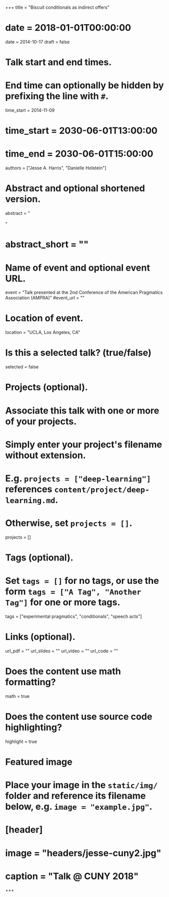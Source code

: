 +++
title = "Biscuit conditionals as indirect offers"
# date = 2018-01-01T00:00:00
date = 2014-10-17
draft = false

# Talk start and end times.
#   End time can optionally be hidden by prefixing the line with `#`.
time_start = 2014-11-09
# time_start = 2030-06-01T13:00:00
# time_end = 2030-06-01T15:00:00

authors = ["Jesse A. Harris", "Danielle Holstein"]

# Abstract and optional shortened version.
abstract = "<br><br>"
# abstract_short = ""

# Name of event and optional event URL.
event = "Talk presented at the 2nd Conference of the American Pragmatics Association (AMPRA)"
#event_url = ""

# Location of event.
location = "UCLA, Los Angeles, CA"

# Is this a selected talk? (true/false)
selected = false

# Projects (optional).
#   Associate this talk with one or more of your projects.
#   Simply enter your project's filename without extension.
#   E.g. `projects = ["deep-learning"]` references `content/project/deep-learning.md`.
#   Otherwise, set `projects = []`.
projects = []

# Tags (optional).
#   Set `tags = []` for no tags, or use the form `tags = ["A Tag", "Another Tag"]` for one or more tags.
tags = ["experimental pragmatics", "conditionals", "speech acts"]

# Links (optional).
url_pdf = ""
url_slides = ""
url_video = ""
url_code = ""

# Does the content use math formatting?
math = true

# Does the content use source code highlighting?
highlight = true

# Featured image
# Place your image in the `static/img/` folder and reference its filename below, e.g. `image = "example.jpg"`.
# [header]
# image = "headers/jesse-cuny2.jpg"
# caption = "Talk @ CUNY 2018"

+++
